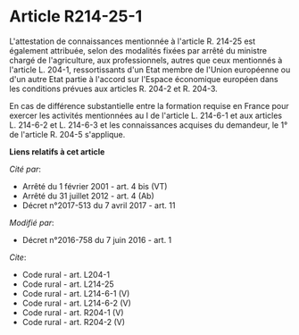 # Article R214-25-1

L'attestation de connaissances mentionnée à l'article R. 214-25 est également attribuée, selon des modalités fixées par
arrêté du ministre chargé de l'agriculture, aux professionnels, autres que ceux mentionnés à l'article L. 204-1,
ressortissants d'un Etat membre de l'Union européenne ou d'un autre Etat partie à l'accord sur l'Espace économique européen
dans les conditions prévues aux articles R. 204-2 et R. 204-3. 

En cas de différence substantielle entre la formation requise en France pour exercer les activités mentionnées au I de
l'article L. 214-6-1 et aux articles L. 214-6-2 et L. 214-6-3 et les connaissances acquises du demandeur, le 1° de l'article
R. 204-5 s'applique.

**Liens relatifs à cet article**

_Cité par_:

  - Arrêté du 1 février 2001 - art. 4 bis (VT)
  - Arrêté du 31 juillet 2012 - art. 4 (Ab)
  - Décret n°2017-513 du 7 avril 2017 - art. 11

_Modifié par_:

  - Décret n°2016-758 du 7 juin 2016 - art. 1

_Cite_:

  - Code rural - art. L204-1
  - Code rural - art. L214-25
  - Code rural - art. L214-6-1 (V)
  - Code rural - art. L214-6-2 (V)
  - Code rural - art. R204-1 (V)
  - Code rural - art. R204-2 (V)
